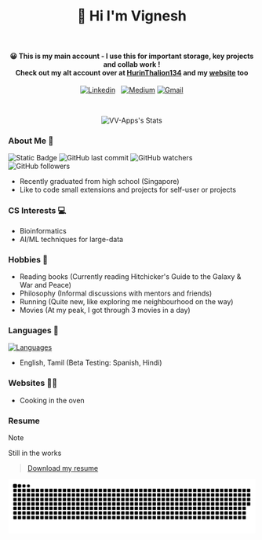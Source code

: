 <h1 align='center'>
  👋 Hi I'm Vignesh
</h1>

<br>

<h4 align="center">
  😀 This is my main account - I use this for important storage, key projects and collab work !
  <br>Check out my alt account over at <a href="https://github.com/VV-Apps">HurinThalion134</a> and my <a href="https://example.com">website</a> too  </br>
</h4>

<p align='center'>
  <a href="https://www.linkedin.com/in/vignesh-nush/"><img alt="Linkedin" src="https://img.shields.io/badge/LinkedIn-0077B5?style=for-the-badge&logo=linkedin&logoColor=white" /></a>
  &nbsp;
  <a href="https://medium.com/@tarannatar13"><img alt="Medium" src="https://img.shields.io/badge/Medium-12100E?style=for-the-badge&logo=medium&logoColor=white" /></a>
 <a href="mailto:tarannatar13@gmail.com"><img alt="Gmail" src="https://img.shields.io/badge/Gmail-D14836?style=for-the-badge&logo=gmail&logoColor=white" /></a>

</p>
<br />

<p align='center'>
<img src="https://github-readme-stats.vercel.app/api?username=Tar-Annatar&theme=vue-dark&show_icons=true&hide_border=true&count_private=true" alt="VV-Apps's Stats">
</p>

### About Me 🌟
![Static Badge](https://img.shields.io/badge/NUSH_Alumni-blue)
![GitHub last commit](https://img.shields.io/github/last-commit/Tar-Annatar/Tar-Annatar)
![GitHub watchers](https://img.shields.io/github/watchers/Tar-Annatar/Tar-Annatar)
![GitHub followers](https://img.shields.io/github/followers/Tar-Annatar)

 - Recently graduated from high school (Singapore)
 - Like to code small extensions and projects for self-user or projects

### CS Interests 💻
  - Bioinformatics
  - AI/ML techniques for large-data

### Hobbies 🙌
  - Reading books (Currently reading Hitchicker's Guide to the Galaxy & War and Peace)
  - Philosophy (Informal discussions with mentors and friends)
  - Running (Quite new, like exploring me neighbourhood on the way)
  - Movies (At my peak, I got through 3 movies in a day)

### Languages 📣
[![Languages](https://skillicons.dev/icons?i=py,github,git,mysql,java,html,css,bootstrap)](https://skillicons.dev)
  - English, Tamil (Beta Testing: Spanish, Hindi)

### Websites 👨‍💻
  - Cooking in the oven

### Resume
> [!NOTE]
> Still in the works

> <a href="" download>Download my resume</a>

 
<picture>
  <source
    media="(prefers-color-scheme: dark)"
    srcset="https://raw.githubusercontent.com/Tar-Annatar/Tar-Annatar/output/github-contribution-grid-snake-dark.svg"
  />
  <source
    media="(prefers-color-scheme: light)"
    srcset="https://raw.githubusercontent.com/Tar-Annatar/Tar-Annatar/output/github-contribution-grid-snake.svg"
  />
  <img
    alt="github contribution grid snake animation"
    src="https://raw.githubusercontent.com/Tar-Annatar/Tar-Annatar/output/github-contribution-grid-snake.svg"
  />
</picture>
